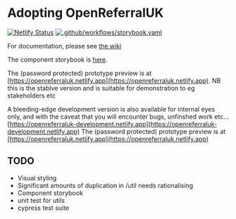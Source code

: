 # Adopting OpenReferralUK

[![Netlify Status](https://api.netlify.com/api/v1/badges/e1b1ed31-6b28-4473-835a-f99717561741/deploy-status)](https://app.netlify.com/sites/openreferraluk/deploys) [![.github/workflows/storybook.yaml](https://github.com/tpximpact/mhclg-oruk/actions/workflows/storybook.yaml/badge.svg)](https://github.com/tpximpact/mhclg-oruk/actions/workflows/storybook.yaml)

For documentation, please see [the wiki](https://github.com/tpximpact/mhclg-oruk/wiki)

The component storybook is [here](https://tpximpact.github.io/mhclg-oruk/).

The (password protected) prototype preview is at [https://openreferraluk.netlify.app](https://openreferraluk.netlify.app). NB this is the stablve version and is suitable for demonstration to eg stakeholders etc

A bleeding-edge development version is also available for internal eyes only, and with the caveat that you will encounter bugs, unfinshed work etc... [https://openreferraluk-development.netlify.app](https://openreferraluk-development.netlify.app)
The (password protected) prototype preview is at [https://openreferraluk.netlify.app](https://openreferraluk.netlify.app)

## TODO

- Visual styling
- Significant amounts of duplication in /util needs rationalising
- Component storybook
- unit test for utils
- cypress test suite
